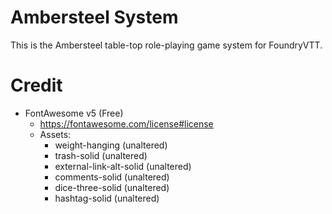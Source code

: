 # Ambersteel System

This is the Ambersteel table-top role-playing game system for FoundryVTT. 

# Credit
* FontAwesome v5 (Free)
  * https://fontawesome.com/license#license
  * Assets:
    * weight-hanging (unaltered)
    * trash-solid (unaltered)
    * external-link-alt-solid (unaltered)
    * comments-solid (unaltered)
    * dice-three-solid (unaltered)
    * hashtag-solid (unaltered)